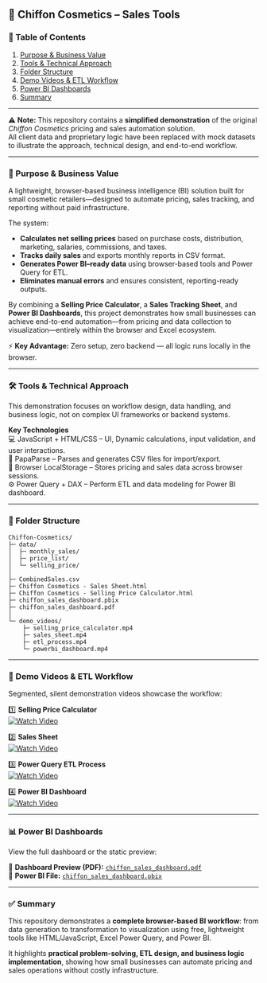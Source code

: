 
## 💄 Chiffon Cosmetics – Sales Tools

### 📑 Table of Contents
1. [Purpose & Business Value](#-purpose--business-value)
2. [Tools & Technical Approach](#-tools--technical-approach)
3. [Folder Structure](#-folder-structure)
4. [Demo Videos & ETL Workflow](#-demo-videos--etl-workflow)
5. [Power BI Dashboards](#-power-bi-dashboards)
6. [Summary](#-summary)

 ---
   
⚠️ **Note:** This repository contains a **simplified demonstration** of the original *Chiffon Cosmetics* pricing and sales automation solution.  
All client data and proprietary logic have been replaced with mock datasets to illustrate the approach, technical design, and end-to-end workflow.

---

### 🎯 Purpose & Business Value
A lightweight, browser-based business intelligence (BI) solution built for small cosmetic retailers—designed to automate pricing, sales tracking, and reporting without paid infrastructure.

The system:
- **Calculates net selling prices** based on purchase costs, distribution, marketing, salaries, commissions, and taxes.  
- **Tracks daily sales** and exports monthly reports in CSV format.  
- **Generates Power BI–ready data** using browser-based tools and Power Query for ETL.  
- **Eliminates manual errors** and ensures consistent, reporting-ready outputs.

By combining a **Selling Price Calculator**, a **Sales Tracking Sheet**, and **Power BI Dashboards**, this project demonstrates how small businesses can achieve end-to-end automation—from pricing and data collection to visualization—entirely within the browser and Excel ecosystem.

⚡ **Key Advantage:** Zero setup, zero backend — all logic runs locally in the browser.

---

### 🛠 Tools & Technical Approach
This demonstration focuses on workflow design, data handling, and business logic, not on complex UI frameworks or backend systems.

**Key Technologies**  
💻 JavaScript + HTML/CSS – UI, Dynamic calculations, input validation, and user interactions.  
📂 PapaParse – Parses and generates CSV files for import/export.  
💾 Browser LocalStorage – Stores pricing and sales data across browser sessions.  
⚙️ Power Query + DAX – Perform ETL and data modeling for Power BI dashboard.

---

### 📂 Folder Structure
```
Chiffon-Cosmetics/
├─ data/
│  ├─ monthly_sales/
│  ├─ price_list/
│  └─ selling_price/
│ 
├─ CombinedSales.csv
├─ Chiffon Cosmetics - Sales Sheet.html
├─ Chiffon Cosmetics - Selling Price Calculator.html
├─ chiffon_sales_dashboard.pbix
├─ chiffon_sales_dashboard.pdf
│ 
└─ demo_videos/
    ├─ selling_price_calculator.mp4
    ├─ sales_sheet.mp4
    ├─ etl_process.mp4
    └─ powerbi_dashboard.mp4
```

---

### 🎥 Demo Videos & ETL Workflow

Segmented, silent demonstration videos showcase the workflow:

1️⃣ **Selling Price Calculator**  
[![Watch Video](https://img.youtube.com/vi/zHF1Lw1Dl8w/0.jpg)](https://youtu.be/zHF1Lw1Dl8w)

2️⃣ **Sales Sheet**  
[![Watch Video](https://img.youtube.com/vi/Y9ff0mVrSl8/0.jpg)](https://youtu.be/Y9ff0mVrSl8)

3️⃣ **Power Query ETL Process**  
[![Watch Video](https://img.youtube.com/vi/rh_IQHHBO3s/0.jpg)](https://youtu.be/rh_IQHHBO3s)

4️⃣ **Power BI Dashboard**  
[![Watch Video](https://img.youtube.com/vi/Y720bvJNhAs/0.jpg)](https://youtu.be/Y720bvJNhAs)

---

### 📊 Power BI Dashboards

View the full dashboard or the static preview:

📄 **Dashboard Preview (PDF):** [`chiffon_sales_dashboard.pdf`](chiffon_sales_dashboard.pdf)  
💾 **Power BI File:** [`chiffon_sales_dashboard.pbix`](chiffon_sales_dashboard.pbix)

---

### ✅ Summary
This repository demonstrates a **complete browser-based BI workflow**: from data generation to transformation to visualization using free, lightweight tools like HTML/JavaScript, Excel Power Query, and Power BI.  

It highlights **practical problem-solving, ETL design, and business logic implementation**, showing how small businesses can automate pricing and sales operations without costly infrastructure.
